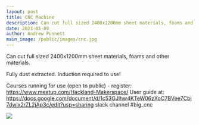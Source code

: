 ```yaml
---
layout: post
title: CNC Machine
description: Can cut full sized 2400x1200mm sheet materials, foams and other materials.
date: 2021-05-09
author: Andrew Punnett
main_image: /public/images/cnc.jpg
---
```


Can cut full sized 2400x1200mm sheet materials, foams and other materials.

Fully dust extracted. Induction required to use!

Courses running for use (open to public) - register: https://www.meetup.com/Hackland-Makerspace/ 
User guide at: https://docs.google.com/document/d/1c53GJlhw4KTeW06zXoC7BVee7Cbj7dwlx2rZL2jAp3c/edit?usp=sharing
slack channel #big_cnc

![](/public/images/cnc.jpg)
